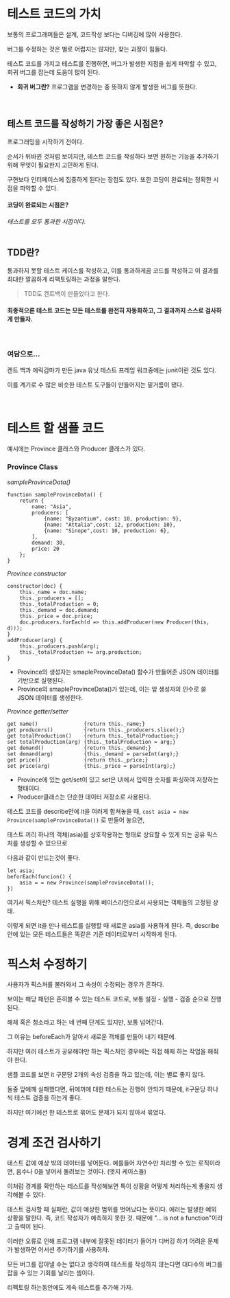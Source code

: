# 테스트 코드의 가치 
보통의 프로그래머들은 설계, 코드작성 보다는 디버깅에 많이 사용한다.

버그를 수정하는 것은 별로 어렵지는 않지만, 찾는 과정이 힘들다.<p>

테스트 코드를 가지고 테스트를 진행하면, 버그가 발생한 지점을 쉽게 파악할 수 있고, 회귀 버그를 잡는데 도움이 많이 된다.<p>
* **회귀 버그란?** 프로그램을 변경하는 중 뜻하지 않게 발생한 버그를 뜻한다.
</br>

## 테스트 코드를 작성하기 가장 좋은 시점은?
프로그래밍을 시작하기 전이다.<p>
순서가 뒤바뀐 것처럼 보이지만, 테스트 코드를 작성하다 보면 원하는 기능을 추가하기 위해 무엇이 필요한지 고민하게 된다.<p>
구현보다 인터페이스에 집중하게 된다는 장점도 있다. 또한 코딩이 완료되는 정확한 시점을 파악할 수 있다.<p>

#### 코딩이 완료되는 시점은?<p>
*테스트를 모두 통과한 시점이다.*
</br></br>

## TDD란?
통과하지 못할 테스트 케이스를 작성하고, 이를 통과하게끔 코드를 작성하고 이 결과를 최대한 깔끔하게 리팩토링하는 과정을 말한다.<p>
> TDD도 켄트백이 만들었다고 한다.

#### 최종적으론 테스트 코드는 모든 테스트를 완전히 자동화하고, 그 결과까지 스스로 검사하게 만들자.<p>
</br>

### 여담으로...
켄트 백과 에릭감마가 만든 java 유닛 테스트 프레임 워크중에는 junit이란 것도 있다.<p>
이를 계기로 수 많은 비슷한 테스트 도구들이 만들어지는 밑거름이 됐다.<p>
</br>

# 테스트 할 샘플 코드
예시에는 Province 클래스와 Producer 클래스가 있다.
</br>

### Province Class
*sampleProvinceData()*
```
function sampleProvinceData() {
    return {
        name: "Asia",
        producers: [
            {name: "Byzantium", cost: 10, production: 9},
            {name: "Attalia",cost: 12, production: 10},
            {name: "Sinope",cost: 10, production: 6},
        ],
        demand: 30,
        price: 20
    };
}
```
*Province constructor*
```
constructor(doc) {
    this._name = doc.name;
    this._producers = [];
    this._totalProduction = 0;
    this._demand = doc.demand;
    this._price = doc.price;
    doc.producers.forEach(d => this.addProducer(new Producer(this, d)));
}
addProducer(arg) {
    this._producers.push(arg);
    this._totalProduction += arg.production;
}
```
* Province의 생성자는 smapleProvinceData() 함수가 만들어준 JSON 데이터를 기반으로 실행된다.
* Province의 smapleProvinceData()가 있는데, 이는 앞 생성자의 인수로 쓸 JSON 데이터를 생성한다.

*Province getter/setter*
```
get name()               {return this._name;}
get producers()          {return this._producers.slice();}
get totalProduction()    {return this._totalProduction;}
set totalProduction(arg) {this._totalProduction = arg;}
get demand()             {return this._demand;}
set demand(arg)          {this._demand = parseInt(arg);}
get price()              {return this._price;}
set price(arg)           {this._price = parseInt(arg);}
```

* Province에 있는 get/set이 있고 set은 UI에서 입력한 숫자를 파싱하여 저장하는 형태이다.
* Producer클래스는 단순한 데이터 저장소로 사용된다.

테스트 코드를 describe안에 it을 여러게 합쳐놓을 때, 
`cost asia = new Province(sampleProvinceData())` 로 만들어 놓으면,

테스트 끼리 하나의 객체(asia)를 상호작용하는 형태로 상요할 수 있게 되는 공유 픽스처를 생성할 수 있으므로<p>
다음과 같이 만드는것이 좋다.
```
let asia;
beforEach(funcion() {
    asia = = new Province(sampleProvinceData());
})
```

여기서 픽스처란? 테스트 실행을 위해 베이스라인으로서 사용되는 객체들의 고정된 상태.

이렇게 되면 it을 만나 테스트를 실행할 때 새로운 asia를 사용하게 된다.
즉, describe안에 있는 모든 테스트들은 똑같은 기준 데이터로부터 시작하게 된다.

# 픽스처 수정하기

사용자가 픽스처를 불러와서 그 속성이 수정되는 경우가 흔하다.

보이는 해당 패턴은 흔히볼 수 있는 테스트 코드로, 보통 설정 - 실행 - 검증 순으로 진행 된다.

 해체 혹은 청소라고 하는 네 번째 단계도 있지만, 보통 넘어간다.

 그 이유는 beforeEach가 알아서 새로운 객체를 만들어 내기 때문에.

 하지만 여러 테스트가 공유해야만 하는 픽스처인 경우에는 직접 해체 하는 작업을 해줘야 한다.
 
 샘플 코드를 보면 it 구문당 2개의 속성 검증을 하고 있는데, 이는 별로 좋지 않다.

 둘중 앞에께 실패했다면, 뒤에꺼에 대한 테스트는 진행이 안되기 때문에, it구문당 하나씩 테스트 검증을 하는게 좋다.

 하지만 여기에선 한 테스트로 묶어도 문제가 되지 않아서 묶었다.

 # 경계 조건 검사하기

테스트 값에 예상 밖의 데이터를 넣어둔다. 예를들어 자연수만 처리할 수 있는 로직이라면, 음수나 0을 넣어서 돌려보는 것이다. (엣지 케이스들)

이처럼 경계를 확인하는 테스트를 작성해보면 특이 상황을 어떻게 처리하는게 좋을지 생각해볼 수 있다.

테스트 검사할 때 실패란, 값이 예상한 범위를 벗어났다는 뜻이다.
에러는 발생한 예외 상황을 말한다. 즉, 코드 작성자가 예측하지 못한 것. 때문에 "... is not a function"이라고 출력이 된다.

이러한 오류로 인해 프로그램 내부에 잘못된 데이터가 들어가 디버깅 하기 어려운 문제가 발생하면 어서션 추가하기를 사용하자.

모든 버그를 잡아낼 수는 없다고 생각하여 테스트를 작성하지 않는다면 대다수의 버그를 잡을 수 있는 기회를 날리는 셈이다.

리펙토링 하는동안에도 계속 테스트를 추가해 가자.
